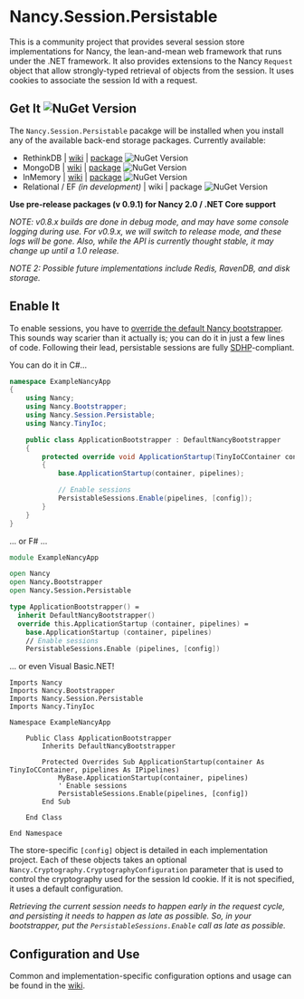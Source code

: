 # Nancy.Session.Persistable

This is a community project that provides several session store implementations for Nancy, the lean-and-mean web
framework that runs under the .NET framework.  It also provides extensions to the Nancy ```Request``` object that
allow strongly-typed retrieval of objects from the session.  It uses cookies to associate the session Id with a
request.

## Get It ![NuGet Version](https://img.shields.io/nuget/v/Nancy.Session.Persistable.svg)
The ```Nancy.Session.Persistable``` pacakge will be installed when you install any of the available back-end storage
packages. Currently available:
* RethinkDB | [wiki](https://github.com/danieljsummers/Nancy.Session.Persistable/wiki/RethinkDB-Provider) | 
  [package](https://nuget.org/packages/Nancy.Session.RethinkDB) ![NuGet Version](https://img.shields.io/nuget/v/Nancy.Session.RethinkDB.svg)
* MongoDB | [wiki](https://github.com/danieljsummers/Nancy.Session.Persistable/wiki/MongoDB-Provider) | 
  [package](https://nuget.org/packages/Nancy.Session.MongoDB) ![NuGet Version](https://img.shields.io/nuget/v/Nancy.Session.MongoDB.svg)
* InMemory | [wiki](https://github.com/danieljsummers/Nancy.Session.Persistable/wiki/InMemory-Provider) |
  [package](https://nuget.org/packages/Nancy.Session.InMemory) ![NuGet Version](https://img.shields.io/nuget/v/Nancy.Session.InMemory.svg)
* Relational / EF _(in development)_ | wiki |
  package ![NuGet Version](https://img.shields.io/nuget/v/Nancy.Session.Relational.svg)

**Use pre-release packages (v 0.9.1) for Nancy 2.0 / .NET Core support**

_NOTE: v0.8.x builds are done in debug mode, and may have some console logging during use. For v0.9.x, we will switch
to release mode, and these logs will be gone.  Also, while the API is currently thought stable, it may change up until
a 1.0 release._

_NOTE 2: Possible future implementations include Redis, RavenDB, and disk storage._

## Enable It

To enable sessions, you have to
[override the default Nancy bootstrapper](https://github.com/NancyFx/Nancy/wiki/Bootstrapper).  This sounds way
scarier than it actually is; you can do it in just a few lines of code.  Following their lead, persistable sessions are
fully [SDHP](https://github.com/NancyFx/Nancy#the-super-duper-happy-path)-compliant.

You can do it in C#...
```csharp
namespace ExampleNancyApp
{
    using Nancy;
    using Nancy.Bootstrapper;
    using Nancy.Session.Persistable;
    using Nancy.TinyIoc;

    public class ApplicationBootstrapper : DefaultNancyBootstrapper
    {
        protected override void ApplicationStartup(TinyIoCContainer container, IPipelines pipelines)
        {
            base.ApplicationStartup(container, pipelines);

            // Enable sessions
            PersistableSessions.Enable(pipelines, [config]);
        }
    }
}
```

... or F# ...

```fsharp
module ExampleNancyApp

open Nancy
open Nancy.Bootstrapper
open Nancy.Session.Persistable

type ApplicationBootstrapper() =
  inherit DefaultNancyBootstrapper()
  override this.ApplicationStartup (container, pipelines) =
    base.ApplicationStartup (container, pipelines)
    // Enable sessions
    PersistableSessions.Enable (pipelines, [config])
```

... or even Visual Basic.NET!

```vb.net
Imports Nancy
Imports Nancy.Bootstrapper
Imports Nancy.Session.Persistable
Imports Nancy.TinyIoc

Namespace ExampleNancyApp

    Public Class ApplicationBootstrapper
        Inherits DefaultNancyBootstrapper

        Protected Overrides Sub ApplicationStartup(container As TinyIoCContainer, pipelines As IPipelines)
            MyBase.ApplicationStartup(container, pipelines)
            ' Enable sessions
            PersistableSessions.Enable(pipelines, [config])
        End Sub

    End Class

End Namespace
```

The store-specific ```[config]``` object is detailed in each implementation project.  Each of these objects takes an
optional ```Nancy.Cryptography.CryptographyConfiguration``` parameter that is used to control the cryptography used for
the session Id cookie.  If it is not specified, it uses a default configuration.

_Retrieving the current session needs to happen early in the request cycle, and persisting it needs to happen as late as
possible.  So, in your bootstrapper, put the ```PersistableSessions.Enable``` call as late as possible._

## Configuration and Use

Common and implementation-specific configuration options and usage can be found in the
[wiki](https://github.com/danieljsummers/Nancy.Session.Persistable/wiki).
